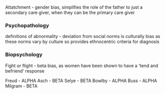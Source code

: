 
Attatchment - gender bias, simplifies the role of the father to just a secondary care giver, when they can be the primary care giver


### Psychopathology

definitions of abnormality - deviation from social norms is culturally bias as these norms vary by culture so provides ethnocentric criteria for diagnosis

### Biopsychology

Fight or flight - beta bias, as women have been shown to have a 'tend and befriend' response


Freud - ALPHA
Asch - BETA
Selye - BETA
Bowlby - ALPHA
Buss - ALPHA
Milgram - BETA